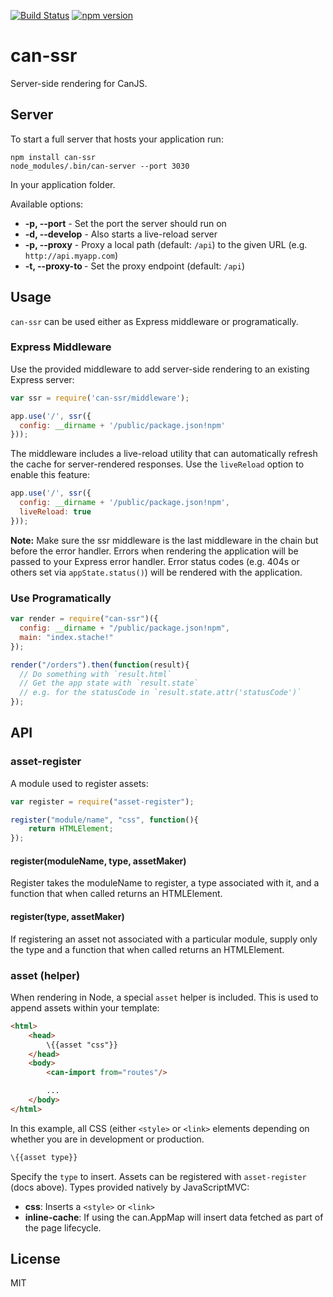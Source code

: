<!--
@page can-ssr
@group can-ssr.node 0 Node
@group can-ssr.client 1 Client
@group can-ssr.helpers 2 Helpers
@group can-ssr.assets 3 Assets
-->

[![Build Status](https://travis-ci.org/canjs/can-ssr.svg?branch=master)](https://travis-ci.org/canjs/can-ssr)
[![npm version](https://badge.fury.io/js/can-ssr.svg)](http://badge.fury.io/js/can-ssr)

# can-ssr

Server-side rendering for CanJS.

## Server

To start a full server that hosts your application run:

```
npm install can-ssr
node_modules/.bin/can-server --port 3030
```

In your application folder.

Available options:

- __-p, --port__ - Set the port the server should run on
- __-d, --develop__ - Also starts a live-reload server
- __-p, --proxy__ <url> - Proxy a local path (default: `/api`) to the given URL (e.g. `http://api.myapp.com`)
- __-t, --proxy-to <path>__ - Set the proxy endpoint (default: `/api`)

## Usage

`can-ssr` can be used either as Express middleware or programatically.

### Express Middleware

Use the provided middleware to add server-side rendering to an existing Express server:

```js
var ssr = require('can-ssr/middleware');

app.use('/', ssr({
  config: __dirname + '/public/package.json!npm'
}));
```

The middleware includes a live-reload utility that can automatically refresh the cache for server-rendered responses. Use the `liveReload` option to enable this feature:

```js
app.use('/', ssr({
  config: __dirname + '/public/package.json!npm',
  liveReload: true
}));
```

__Note:__ Make sure the ssr middleware is the last middleware in the chain but before the error handler. Errors when rendering the application will be passed to your Express error handler. Error status codes (e.g. 404s or others set via `appState.status()`) will be rendered with the application.

### Use Programatically

```js
var render = require("can-ssr")({
  config: __dirname + "/public/package.json!npm",
  main: "index.stache!"
});

render("/orders").then(function(result){
  // Do something with `result.html`
  // Get the app state with `result.state`
  // e.g. for the statusCode in `result.state.attr('statusCode')`
});
```

## API

### asset-register

A module used to register assets:

```js
var register = require("asset-register");

register("module/name", "css", function(){
	return HTMLElement;
});
```


#### register(moduleName, type, assetMaker)

Register takes the moduleName to register, a type associated with it, and a function that when called returns an HTMLElement.

#### register(type, assetMaker)

If registering an asset not associated with a particular module, supply only the type and a function that when called returns an HTMLElement.

### asset (helper)

When rendering in Node, a special `asset` helper is included. This is used to append assets within your template:

```html
<html>
	<head>
		\{{asset "css"}}
	</head>
	<body>
		<can-import from="routes"/>

		...
	</body>
</html>
```

In this example, all CSS (either `<style>` or `<link>` elements depending on whether you are in development or production.

```html
\{{asset type}}
```

Specify the `type` to insert. Assets can be registered with `asset-register` (docs above). Types provided natively by JavaScriptMVC:

* **css**: Inserts a `<style>` or `<link>`
* **inline-cache**: If using the can.AppMap will insert data fetched as part of the page lifecycle.

## License

MIT
